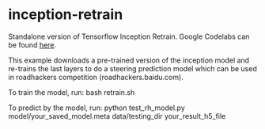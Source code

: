 # inception-retrain
Standalone version of Tensorflow Inception Retrain. Google Codelabs can be found [here](https://codelabs.developers.google.com/codelabs/tensorflow-for-poets).

This example downloads a pre-trained version of the inception model and re-trains the last layers to do a steering prediction model which can be used in roadhackers competition (roadhackers.baidu.com).

To train the model, run:
bash retrain.sh

To predict by the model, run:
python test_rh_model.py model/your_saved_model.meta data/testing_dir your_result_h5_file 



